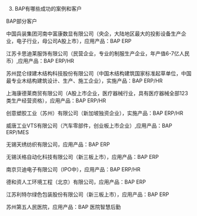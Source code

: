 3. BAP有哪些成功的案例和客户

BAP部分客户

中国兵装集团河南中富康数显有限公司（央企，大陆地区最大的投影设备生产企业，电子行业，母公司A股上市），应用产品：BAP ERP

江苏卡思迪莱服饰有限公司（民营企业，专业的制服生产企业，年产值6-7亿人民币）,应用产品：BAP ERP/HR

苏州昆仑绿建木结构科技股份有限公司（中国木结构建筑国家标准起草单位，中国最专业木结构建筑设计、生产、施工企业），实施产品：BAP ERP/HR

上海康德莱商贸有限公司（A股上市企业，医疗器械行业，具有医疗器械全部123类生产经营资格），应用产品：BAP ERP/HR

创意塑胶工业（苏州）有限公司（新加坡独资企业），实施产品：BAP ERP/HR

威唐工业VTS有限公司（汽车零部件，创业板上市企业）,应用产品：BAP ERP/MES

无锡天绣纺织有限公司，应用产品：BAP ERP

无锡沃格自动化科技有限公司（新三板上市），应用产品：BAP ERP

南京贝迪电子有限公司（IPO中），应用产品：BAP ERP/HR

德和资人工环境工程（北京）有限公司，应用产品：BAP ERP

江苏利特尔绿色包装股份有限公司（新三板上市），应用产品：BAP ERP

苏州第五人民医院，应用产品：BAP 医院智慧后勤
